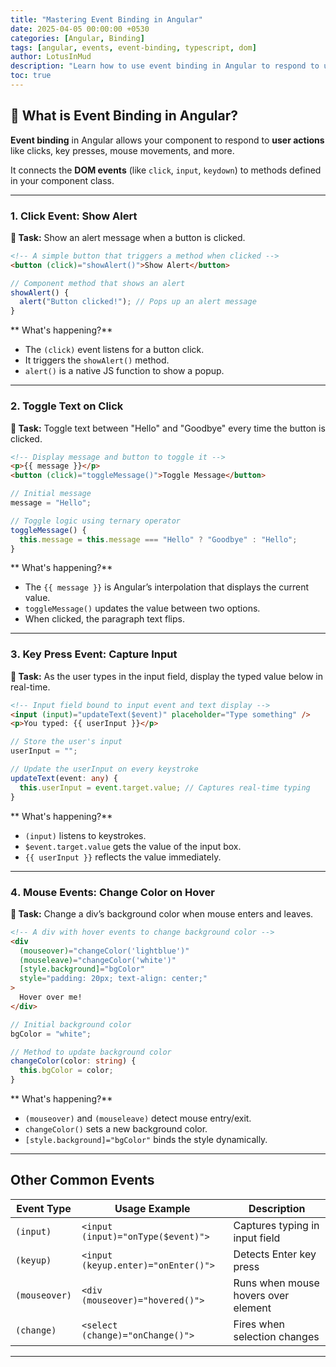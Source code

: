 ```yaml
---
title: "Mastering Event Binding in Angular"
date: 2025-04-05 00:00:00 +0530
categories: [Angular, Binding]
tags: [angular, events, event-binding, typescript, dom]
author: LotusInMud
description: "Learn how to use event binding in Angular to respond to user interactions like clicks, keypresses, and mouse movements. Includes practical examples and detailed explanations."
toc: true
---
```


## 🔗 What is Event Binding in Angular?

**Event binding** in Angular allows your component to respond to **user actions** like clicks, key presses, mouse movements, and more.

It connects the **DOM events** (like `click`, `input`, `keydown`) to methods defined in your component class.

---

### 1. Click Event: Show Alert

**🔹 Task:** Show an alert message when a button is clicked.

```html
<!-- A simple button that triggers a method when clicked -->
<button (click)="showAlert()">Show Alert</button>
```

```ts
// Component method that shows an alert
showAlert() {
  alert("Button clicked!"); // Pops up an alert message
}
```

** What's happening?**
- The `(click)` event listens for a button click.
- It triggers the `showAlert()` method.
- `alert()` is a native JS function to show a popup.

---

### 2️. Toggle Text on Click

**🔹 Task:** Toggle text between "Hello" and "Goodbye" every time the button is clicked.

```html
<!-- Display message and button to toggle it -->
<p>{{ message }}</p>
<button (click)="toggleMessage()">Toggle Message</button>
```

```ts
// Initial message
message = "Hello";

// Toggle logic using ternary operator
toggleMessage() {
  this.message = this.message === "Hello" ? "Goodbye" : "Hello";
}
```

** What's happening?**
- The `{{ message }}` is Angular’s interpolation that displays the current value.
- `toggleMessage()` updates the value between two options.
- When clicked, the paragraph text flips.

---

### 3️. Key Press Event: Capture Input

**🔹 Task:** As the user types in the input field, display the typed value below in real-time.

```html
<!-- Input field bound to input event and text display -->
<input (input)="updateText($event)" placeholder="Type something" />
<p>You typed: {{ userInput }}</p>
```

```ts
// Store the user's input
userInput = "";

// Update the userInput on every keystroke
updateText(event: any) {
  this.userInput = event.target.value; // Captures real-time typing
}
```

** What's happening?**
- `(input)` listens to keystrokes.
- `$event.target.value` gets the value of the input box.
- `{{ userInput }}` reflects the value immediately.

---

### 4️. Mouse Events: Change Color on Hover

**🔹 Task:** Change a div’s background color when mouse enters and leaves.

```html
<!-- A div with hover events to change background color -->
<div
  (mouseover)="changeColor('lightblue')"
  (mouseleave)="changeColor('white')"
  [style.background]="bgColor"
  style="padding: 20px; text-align: center;"
>
  Hover over me!
</div>
```

```ts
// Initial background color
bgColor = "white";

// Method to update background color
changeColor(color: string) {
  this.bgColor = color;
}
```

** What's happening?**
- `(mouseover)` and `(mouseleave)` detect mouse entry/exit.
- `changeColor()` sets a new background color.
- `[style.background]="bgColor"` binds the style dynamically.

---

##  Other Common Events

| Event Type   | Usage Example                              | Description                         |
|--------------|----------------------------------------------|-------------------------------------|
| `(input)`    | `<input (input)="onType($event)">`         | Captures typing in input field      |
| `(keyup)`    | `<input (keyup.enter)="onEnter()">`        | Detects Enter key press             |
| `(mouseover)`| `<div (mouseover)="hovered()">`            | Runs when mouse hovers over element |
| `(change)`   | `<select (change)="onChange()">`           | Fires when selection changes        |

---

